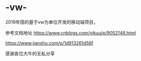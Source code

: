# -vw-
2019年搭的基于vw为单位开发的移动端项目，

参考文档地址 
https://www.cnblogs.com/yikuu/p/9052148.html

https://www.jianshu.com/p/1d913261d56f


感谢各位大牛的无私分享
